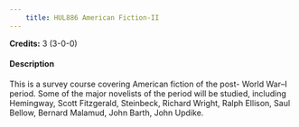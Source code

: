 ```yaml
---
    title: HUL886 American Fiction-II
---
```

**Credits:** 3 (3-0-0)



#### Description 
This is a survey course covering American fiction of the post- World War–I period. Some of the major novelists of the period will be studied, including Hemingway, Scott Fitzgerald, Steinbeck, Richard Wright, Ralph Ellison, Saul Bellow, Bernard Malamud, John Barth, John Updike.